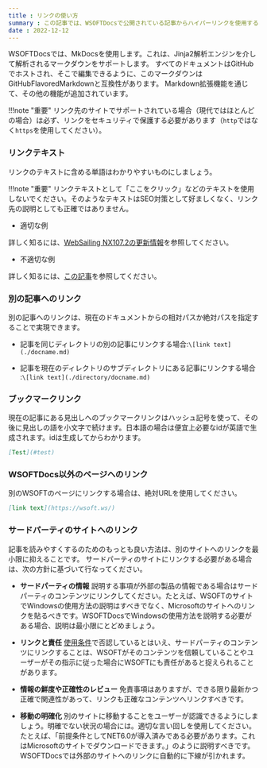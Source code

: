 ```yaml
---
title : リンクの使い方
summary : この記事では、WSOFTDocsで公開されている記事からハイパーリンクを使用する方法について説明します
date : 2022-12-12
---
```


WSOFTDocsでは、MkDocsを使用します。これは、Jinja2解析エンジンを介して解析されるマークダウンをサポートします。
すべてのドキュメントはGitHubでホストされ、そこで編集できるように、このマークダウンはGitHubFlavoredMarkdownと互換性があります。
Markdown拡張機能を通じて、その他の機能が追加されています。

!!!note "重要"
    リンク先のサイトでサポートされている場合（現代ではほとんどの場合）は必ず、リンクをセキュリティで保護する必要があります（`http`ではなく`https`を使用してください）。
    
### リンクテキスト
リンクのテキストに含める単語はわかりやすいものにしましょう。

!!!note "重要"
    リンクテキストとして「ここをクリック」などのテキストを使用しないでください。そのようなテキストはSEO対策として好ましくなく、リンク先の説明としても正確ではありません。

* 適切な例

詳しく知るには、[WebSailing NX107.2の更新情報](/websailing/changelog/1072)を参照してください。

* 不適切な例

詳しく知るには、[この記事](/websailing/changelog/1072)を参照してください。

### 別の記事へのリンク
別の記事へのリンクは、現在のドキュメントからの相対パスか絶対パスを指定することで実現できます。

* 記事を同じディレクトリの別の記事にリンクする場合:`\[link text](./docname.md)`

* 記事を現在のディレクトリのサブディレクトリにある記事にリンクする場合 :`\[link text](./directory/docname.md)`

### ブックマークリンク
現在の記事にある見出しへのブックマークリンクはハッシュ記号を使って、その後に見出しの語を小文字で続けます。日本語の場合は便宜上必要なidが英語で生成されます。idは生成してからわかります。

```md title="Markdown"
[Test](#test)
```
### WSOFTDocs以外のページへのリンク
別のWSOFTのページにリンクする場合は、絶対URLを使用してください。

```md title="Markdown"
[link text](https://wsoft.ws/)
```

### サードパーティのサイトへのリンク
記事を読みやすくするのためのもっとも良い方法は、別のサイトへのリンクを最小限に抑えることです。
サードパーティのサイトにリンクする必要がある場合は、次の方針に基づいて行なってください。

* **サードパーティの情報** 説明する事項が外部の製品の情報である場合はサードパーティのコンテンツにリンクしてください。たとえば、WSOFTのサイトでWindowsの使用方法の説明はすべきでなく、Microsoftのサイトへのリンクを貼るべきです。WSOFTDocsでWindowsの使用方法を説明する必要がある場合、説明は最小限にとどめましょう。

* **リンクと責任** [使用条件](../legal/docs-termsofuse.md)で否認しているとはいえ、サードパーティのコンテンツにリンクすることは、WSOFTがそのコンテンツを信頼していることやユーザーがその指示に従った場合にWSOFTにも責任があると捉えられることがあります。

* **情報の鮮度や正確性のレビュー** 免責事項はありますが、できる限り最新かつ正確で関連性があって、リンクも正確なコンテンツへリンクすべきです。

* **移動の明確化** 別のサイトに移動することをユーザーが認識できるようにしましょう。明確でない状況の場合には。適切な言い回しを使用してください。たとえば、「前提条件としてNET6.0が導入済みである必要があります。これはMicrosoftのサイトでダウンロードできます。」のように説明すべきです。WSOFTDocsでは外部のサイトへのリンクに自動的に下線が引かれます。
